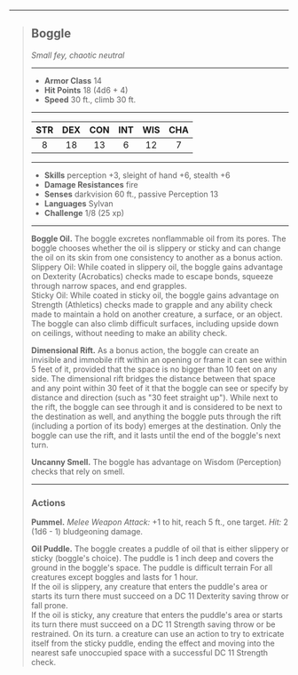 ***
> ## Boggle
> *Small fey, chaotic neutral*
> 
> ***
> 
> - **Armor Class** 14
> - **Hit Points** 18 (4d6 + 4)
> - **Speed** 30 ft., climb 30 ft.
> 
> ***
> 
> |STR|DEX|CON|INT|WIS|CHA|
> |:---:|:---:|:---:|:---:|:---:|:---:|
> |8|18|13|6|12|7|
> 
> ***
> 
> - **Skills** perception +3, sleight of hand +6, stealth +6
> - **Damage Resistances** fire
> - **Senses** darkvision 60 ft., passive Perception 13
> - **Languages** Sylvan
> - **Challenge** 1/8 (25 xp)
> 
> ***
> 
> **Boggle Oil.** The boggle excretes nonflammable oil from its pores. The boggle chooses whether the oil is slippery or sticky and can change the oil on its skin from one consistency to another as a bonus action.  
> Slippery Oil: While coated in slippery oil, the boggle gains advantage on Dexterity (Acrobatics) checks made to escape bonds, squeeze through narrow spaces, and end grapples.  
> Sticky Oil: While coated in sticky oil, the boggle gains advantage on Strength (Athletics) checks made to grapple and any ability check made to maintain a hold on another creature, a surface, or an object. The boggle can also climb difficult surfaces, including upside down on ceilings, without needing to make an ability check.
> 
> **Dimensional Rift.** As a bonus action, the boggle can create an invisible and immobile rift within an opening or frame it can see within 5 feet of it, provided that the space is no bigger than 10 feet on any side. The dimensional rift bridges the distance between that space and any point within 30 feet of it that the boggle can see or specify by distance and direction (such as "30 feet straight up"). While next to the rift, the boggle can see through it and is considered to be next to the destination as well, and anything the boggle puts through the rift (including a portion of its body) emerges at the destination. Only the boggle can use the rift, and it lasts until the end of the boggle's next turn.
> 
> **Uncanny Smell.** The boggle has advantage on Wisdom (Perception) checks that rely on smell.
> 
> ***
> 
> ### Actions
> **Pummel.** *Melee Weapon Attack:* +1 to hit, reach 5 ft., one target. *Hit:* 2 (1d6 - 1) bludgeoning damage.
> 
> **Oil Puddle.** The boggle creates a puddle of oil that is either slippery or sticky (boggle's choice). The puddle is 1 inch deep and covers the ground in the boggle's space. The puddle is difficult terrain For all creatures except boggles and lasts for 1 hour.  
> If the oil is slippery, any creature that enters the puddle's area or starts its turn there must succeed on a DC 11 Dexterity saving throw or fall prone.  
> If the oil is sticky, any creature that enters the puddle's area or starts its turn there must succeed on a DC 11 Strength saving throw or be restrained. On its turn. a creature can use an action to try to extricate itself from the sticky puddle, ending the effect and moving into the nearest safe unoccupied space with a successful DC 11 Strength check.